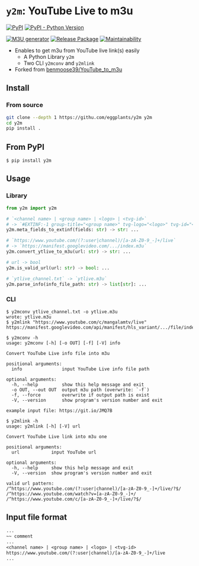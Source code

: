 # `y2m`: YouTube Live to m3u

[![PyPI]](https://pypi.org/project/y2m
) [![PyPI - Python Version]](https://pypi.org/project/y2m
)

[![M3U generator]](https://github.com/eggplants/y2m/actions/workflows/update.yml
) [![Release Package]](https://github.com/eggplants/y2m/actions/workflows/release.yml
) [![Maintainability]](https://codeclimate.com/github/eggplants/y2m/maintainability
)

- Enables to get m3u from YouTube live link(s) easily
  - A Python Library `y2m`
  - Two CLI `y2mconv` and `y2mlink`
- Forked from [benmoose39/YouTube_to_m3u](https://github.com/benmoose39/YouTube_to_m3u)

## Install

### From source

```bash
git clone --depth 1 https://githu.com/eggplants/y2m y2m
cd y2m
pip install .
```

## From PyPI

```shellsession
$ pip install y2m
```

## Usage

### Library

```python
from y2m import y2m

# `<channel name> | <group name> | <logo> | <tvg-id>`
# -> `#EXTINF:-1 group-title="<group name>" tvg-logo="<logo>" tvg-id="<tvg-id>", <channel name>`
y2m.meta_fields_to_extinf(fields: str) -> str: ...

# `https://www.youtube.com/(?:user|channel)/[a-zA-Z0-9_-]+/live`
# -> `https://manifest.googlevideo.com/.../index.m3u`
y2m.convert_ytlive_to_m3u(url: str) -> str: ...

# url -> bool
y2m.is_valid_url(url: str) -> bool: ...

# `ytlive_channel.txt` -> `ytlive.m3u`
y2m.parse_info(info_file_path: str) -> list[str]: ...
```

### CLI

```shellsession
$ y2mconv ytlive_channel.txt -o ytlive.m3u
wrote: ytlive.m3u
$ y2mlink "https://www.youtube.com/c/mangalamtv/live"
https://manifest.googlevideo.com/api/manifest/hls_variant/.../file/index.m3u
```

```shellsession
$ y2mconv -h
usage: y2mconv [-h] [-o OUT] [-f] [-V] info

Convert YouTube Live info file into m3u

positional arguments:
  info               input YouTube Live info file path

optional arguments:
  -h, --help         show this help message and exit
  -o OUT, --out OUT  output m3u path (overwrite: `-f`)
  -f, --force        overwrite if output path is exist
  -V, --version      show program's version number and exit

example input file: https://git.io/JMQ7B
```

```shellsession
$ y2mlink -h
usage: y2mlink [-h] [-V] url

Convert YouTube Live link into m3u one

positional arguments:
  url            input YouTube url

optional arguments:
  -h, --help     show this help message and exit
  -V, --version  show program's version number and exit

valid url pattern:
/^https://www.youtube.com/(?:user|channel)/[a-zA-Z0-9_-]+/live/?$/
/^https://www.youtube.com/watch?v=[a-zA-Z0-9_-]+/
/^https://www.youtube.com/c/[a-zA-Z0-9_-]+/live/?$/
```

## Input file format

```txt
...
~~ comment
...
<channel name> | <group name> | <logo> | <tvg-id>
https://www.youtube.com/(?:user|channel)/[a-zA-Z0-9_-]+/live
...
```

[M3U generator]: https://github.com/eggplants/y2m/actions/workflows/update.yml/badge.svg
[Release Package]: https://github.com/eggplants/y2m/actions/workflows/release.yml/badge.svg
[PyPI]: https://img.shields.io/pypi/v/y2m?color=blue
[PyPI - Python Version]: https://img.shields.io/pypi/pyversions/y2m
[Maintainability]: https://api.codeclimate.com/v1/badges/0faa71da213d0de59a60/maintainability

